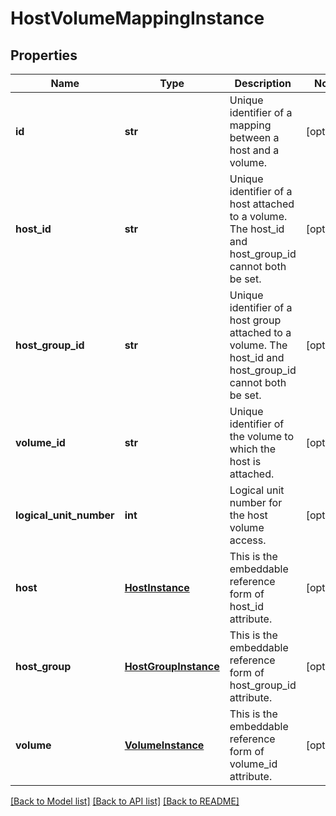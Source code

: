 # HostVolumeMappingInstance

## Properties
Name | Type | Description | Notes
------------ | ------------- | ------------- | -------------
**id** | **str** | Unique identifier of a mapping between a host and a volume. | [optional] 
**host_id** | **str** | Unique identifier of a host attached to a volume. The host_id and host_group_id cannot both be set. | [optional] 
**host_group_id** | **str** | Unique identifier of a host group attached to a volume. The host_id and host_group_id cannot both be set. | [optional] 
**volume_id** | **str** | Unique identifier of the volume to which the host is attached. | [optional] 
**logical_unit_number** | **int** | Logical unit number for the host volume access. | [optional] 
**host** | [**HostInstance**](HostInstance.md) | This is the embeddable reference form of host_id attribute. | [optional] 
**host_group** | [**HostGroupInstance**](HostGroupInstance.md) | This is the embeddable reference form of host_group_id attribute. | [optional] 
**volume** | [**VolumeInstance**](VolumeInstance.md) | This is the embeddable reference form of volume_id attribute. | [optional] 

[[Back to Model list]](../README.md#documentation-for-models) [[Back to API list]](../README.md#documentation-for-api-endpoints) [[Back to README]](../README.md)


